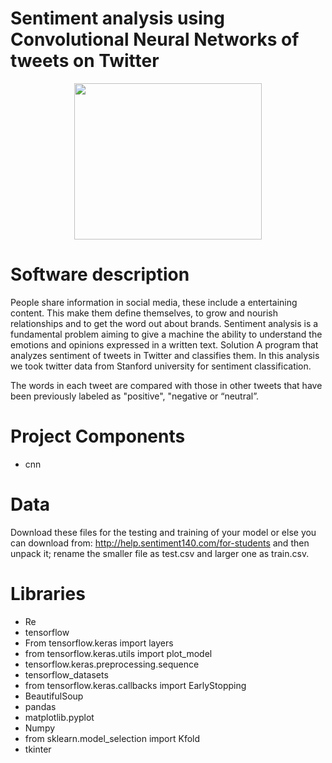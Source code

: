  # Sentiment analysis using Convolutional Neural Networks of tweets on Twitter 

<p align="center"><img src="https://github.com/nissim490/The-Library-System/blob/master/images/a.ico" height="250" width="300" /></p>
  
# Software description  
People share information in social media, these include a entertaining content. This make them define themselves, to grow and nourish relationships and to get the word out about brands.
Sentiment analysis is a fundamental problem aiming to give a machine the ability to understand the emotions and opinions expressed in a written text. 
Solution
A program that analyzes sentiment of tweets in Twitter and classifies them.
In this analysis we took twitter data from Stanford university for sentiment classification.

The words in each tweet are compared with those in other tweets that have been previously labeled as "positive", "negative or “neutral”.



# Project Components  
* cnn 

# Data 

Download these files for the testing and training of your model or else you can download from:
http://help.sentiment140.com/for-students and then unpack it;
 rename the smaller file as test.csv and larger one as train.csv.



  
# Libraries
* Re
* tensorflow
* From tensorflow.keras import layers
* from tensorflow.keras.utils import plot_model
* tensorflow.keras.preprocessing.sequence
* tensorflow_datasets
* from tensorflow.keras.callbacks import EarlyStopping
* BeautifulSoup
* pandas
* matplotlib.pyplot
* Numpy
* from sklearn.model_selection import Kfold
* tkinter
